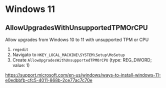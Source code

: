 # Windows 11

## AllowUpgradesWithUnsupportedTPMOrCPU

Allow upgrades from Windows 10 to 11 with unsupported TPM or CPU

1. `regedit`
2. Navigato to `HKEY_LOCAL_MACHINE\SYSTEM\Setup\MoSetup`
3. Create `AllowUpgradesWithUnsupportedTPMOrCPU` (type: REG_DWORD; value: 1)

https://support.microsoft.com/en-us/windows/ways-to-install-windows-11-e0edbbfb-cfc5-4011-868b-2ce77ac7c70e
